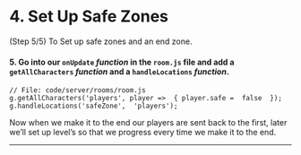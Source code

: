 # 4. Set Up Safe Zones
(Step 5/5) To Set up safe zones and an end zone.

#### 5. Go into our `onUpdate` _function_ in the `room.js` file and add a `getAllCharacters` _function_ and a `handleLocations` _function_.

```
// File: code/server/rooms/room.js
g.getAllCharacters('players', player =>  { player.safe =  false  });
g.handleLocations('safeZone',  'players');
```

Now when we make it to the end our players are sent back to the first, later we’ll set up level’s so that we progress every time we make it to the end.

<hr class="uk-margin-medium">